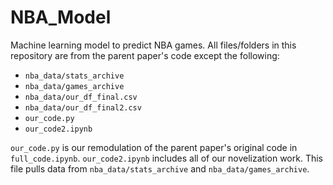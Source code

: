 # NBA_Model
Machine learning model to predict NBA games.
All files/folders in this repository are from the parent paper's code except the following:
- `nba_data/stats_archive`
- `nba_data/games_archive`
- `nba_data/our_df_final.csv`
- `nba_data/our_df_final2.csv`
- `our_code.py`
- `our_code2.ipynb`

`our_code.py` is our remodulation of the parent paper's original code in `full_code.ipynb`.
`our_code2.ipynb` includes all of our novelization work. This file pulls data from `nba_data/stats_archive` and `nba_data/games_archive`.
